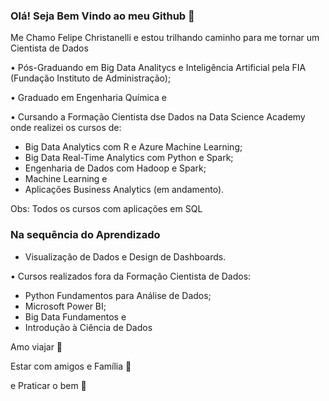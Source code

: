 ### Olá! Seja Bem Vindo ao meu Github 👋

Me Chamo Felipe Christanelli e estou trilhando caminho para me tornar um Cientista de Dados

• Pós-Graduando em Big Data Analitycs e Inteligência Artificial pela FIA (Fundação Instituto de Administração);

• Graduado em Engenharia Química e 

• Cursando a Formação Cientista dse Dados na Data Science Academy onde realizei os cursos de:
- Big Data Analytics com R e Azure Machine Learning;
- Big Data Real-Time Analytics com Python e Spark;
- Engenharia de Dados com Hadoop e Spark;
- Machine Learning e
- Aplicações Business Analytics (em andamento).

Obs: Todos os cursos com aplicações em SQL

### Na sequência do Aprendizado
- Visualização de Dados e Design de Dashboards.

• Cursos realizados fora da Formação Cientista de Dados:
- Python Fundamentos para Análise de Dados;
- Microsoft Power BI;
- Big Data Fundamentos e
- Introdução à Ciência de Dados


Amo viajar 🛫

Estar com amigos e Família 🍷

e Praticar o bem 🙏



<!--
**FelipeChristanelli/FelipeChristanelli** is a ✨ _special_ ✨ repository because its `README.md` (this file) appears on your GitHub profile.


